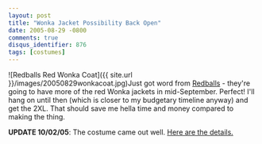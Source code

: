 ```yaml
---
layout: post
title: "Wonka Jacket Possibility Back Open"
date: 2005-08-29 -0800
comments: true
disqus_identifier: 876
tags: [costumes]
---
```

![Redballs Red Wonka
Coat]({{ site.url }}/images/20050829wonkacoat.jpg)Just
got word from [Redballs](http://www.redballs.com) - they're going to
have more of the red Wonka jackets in mid-September. Perfect! I'll hang
on until then (which is closer to my budgetary timeline anyway) and get
the 2XL. That should save me hella time and money compared to making the
thing.

**UPDATE 10/02/05**: The costume came out well. [Here are the
details.](/archive/2005/10/02/wonka-costume-complete.aspx)

